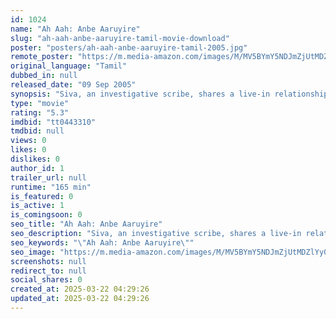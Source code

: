 ```yaml
---
id: 1024
name: "Ah Aah: Anbe Aaruyire"
slug: "ah-aah-anbe-aaruyire-tamil-movie-download"
poster: "posters/ah-aah-anbe-aaruyire-tamil-2005.jpg"
remote_poster: "https://m.media-amazon.com/images/M/MV5BYmY5NDJmZjUtMDZlYy00NDAyLTkxNzItZjk0ZTY3MWUxYmIwXkEyXkFqcGdeQXVyODE0NjUxNzY@._V1_SX300.jpg"
original_language: "Tamil"
dubbed_in: null
released_date: "09 Sep 2005"
synopsis: "Siva, an investigative scribe, shares a live-in relationship with the rich and bratty Madhu. Madhu starts a restaurant with her friend's brother and this sparks off a break up between the two."
type: "movie"
rating: "5.3"
imdbid: "tt0443310"
tmdbid: null
views: 0
likes: 0
dislikes: 0
author_id: 1
trailer_url: null
runtime: "165 min"
is_featured: 0
is_active: 1
is_comingsoon: 0
seo_title: "Ah Aah: Anbe Aaruyire"
seo_description: "Siva, an investigative scribe, shares a live-in relationship with the rich and bratty Madhu. Madhu starts a restaurant with her friend's brother and this sparks off a break up between the two."
seo_keywords: "\"Ah Aah: Anbe Aaruyire\""
seo_image: "https://m.media-amazon.com/images/M/MV5BYmY5NDJmZjUtMDZlYy00NDAyLTkxNzItZjk0ZTY3MWUxYmIwXkEyXkFqcGdeQXVyODE0NjUxNzY@._V1_SX300.jpg"
screenshots: null
redirect_to: null
social_shares: 0
created_at: 2025-03-22 04:29:26
updated_at: 2025-03-22 04:29:26
---
```


